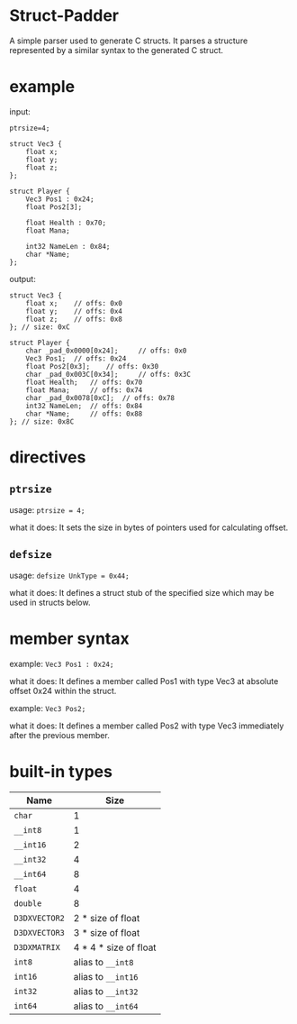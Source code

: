 # Struct-Padder
A simple parser used to generate C structs. It parses a structure represented by a similar syntax to the generated C struct.


# example

input:
```
ptrsize=4;

struct Vec3 {
	float x;
	float y;
	float z;
};

struct Player {
	Vec3 Pos1 : 0x24;
	float Pos2[3];
	
	float Health : 0x70;
	float Mana;

	int32 NameLen : 0x84;
	char *Name;
};
```

output:
```
struct Vec3 {
	float x; 	// offs: 0x0
	float y; 	// offs: 0x4
	float z; 	// offs: 0x8
}; // size: 0xC

struct Player {
	char _pad_0x0000[0x24]; 	// offs: 0x0
	Vec3 Pos1; 	// offs: 0x24
	float Pos2[0x3]; 	// offs: 0x30
	char _pad_0x003C[0x34]; 	// offs: 0x3C
	float Health; 	// offs: 0x70
	float Mana; 	// offs: 0x74
	char _pad_0x0078[0xC]; 	// offs: 0x78
	int32 NameLen; 	// offs: 0x84
	char *Name; 	// offs: 0x88
}; // size: 0x8C
```

# directives
## ```ptrsize```
usage: ```ptrsize = 4;```

what it does: It sets the size in bytes of pointers used for calculating offset.


## ```defsize```
usage: ```defsize UnkType = 0x44;```

what it does: It defines a struct stub of the specified size which may be used in structs below.


# member syntax
example: ```Vec3 Pos1 : 0x24;```

what it does: It defines a member called Pos1 with type Vec3 at absolute offset 0x24 within the struct.


example: ```Vec3 Pos2;```

what it does: It defines a member called Pos2 with type Vec3 immediately after the previous member.

# built-in types

Name | Size
--- | ---
```char``` | 1
```__int8``` | 1
```__int16``` | 2
```__int32``` | 4
```__int64``` | 8
```float``` | 4
```double``` | 8
```D3DXVECTOR2``` | 2 * size of float
```D3DXVECTOR3``` | 3 * size of float
```D3DXMATRIX``` | 4 * 4 * size of float
```int8``` | alias to ```__int8```
```int16``` | alias to ```__int16```
```int32``` | alias to ```__int32```
```int64``` | alias to ```__int64```







